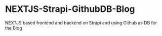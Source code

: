 # NEXTJS-Strapi-GithubDB-Blog
NEXTJS based frontend and backend on Strapi and using Github as DB for the Blog
